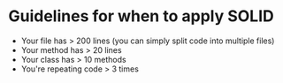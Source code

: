 # Guidelines for when to apply SOLID

* Your file has > 200 lines (you can simply split code into multiple files)
* Your method has > 20 lines
* Your class has > 10 methods
* You're repeating code > 3 times